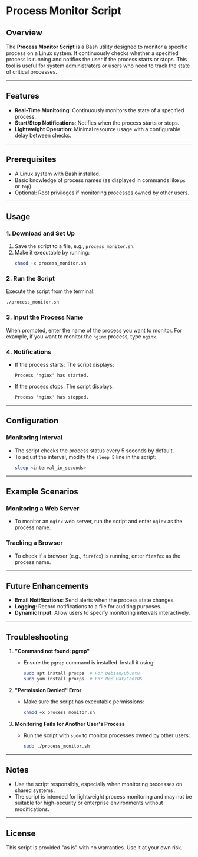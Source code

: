 # Process Monitor Script

## Overview
The **Process Monitor Script** is a Bash utility designed to monitor a specific process on a Linux system. It continuously checks whether a specified process is running and notifies the user if the process starts or stops. This tool is useful for system administrators or users who need to track the state of critical processes.

---

## Features
- **Real-Time Monitoring**: Continuously monitors the state of a specified process.
- **Start/Stop Notifications**: Notifies when the process starts or stops.
- **Lightweight Operation**: Minimal resource usage with a configurable delay between checks.

---

## Prerequisites
- A Linux system with Bash installed.
- Basic knowledge of process names (as displayed in commands like `ps` or `top`).
- Optional: Root privileges if monitoring processes owned by other users.

---

## Usage

### 1. Download and Set Up
1. Save the script to a file, e.g., `process_monitor.sh`.
2. Make it executable by running:
   ```bash
   chmod +x process_monitor.sh
   ```

### 2. Run the Script
Execute the script from the terminal:
```bash
./process_monitor.sh
```

### 3. Input the Process Name
When prompted, enter the name of the process you want to monitor. For example, if you want to monitor the `nginx` process, type `nginx`.

### 4. Notifications
- If the process starts: The script displays:
  ```
  Process 'nginx' has started.
  ```
- If the process stops: The script displays:
  ```
  Process 'nginx' has stopped.
  ```

---

## Configuration
### Monitoring Interval
- The script checks the process status every 5 seconds by default.
- To adjust the interval, modify the `sleep 5` line in the script:
  ```bash
  sleep <interval_in_seconds>
  ```

---

## Example Scenarios
### Monitoring a Web Server
- To monitor an `nginx` web server, run the script and enter `nginx` as the process name.

### Tracking a Browser
- To check if a browser (e.g., `firefox`) is running, enter `firefox` as the process name.

---

## Future Enhancements
- **Email Notifications**: Send alerts when the process state changes.
- **Logging**: Record notifications to a file for auditing purposes.
- **Dynamic Input**: Allow users to specify monitoring intervals interactively.

---

## Troubleshooting
1. **"Command not found: pgrep"**
   - Ensure the `pgrep` command is installed. Install it using:
     ```bash
     sudo apt install procps  # For Debian/Ubuntu
     sudo yum install procps  # For Red Hat/CentOS
     ```

2. **"Permission Denied" Error**
   - Make sure the script has executable permissions:
     ```bash
     chmod +x process_monitor.sh
     ```

3. **Monitoring Fails for Another User's Process**
   - Run the script with `sudo` to monitor processes owned by other users:
     ```bash
     sudo ./process_monitor.sh
     ```

---

## Notes
- Use the script responsibly, especially when monitoring processes on shared systems.
- The script is intended for lightweight process monitoring and may not be suitable for high-security or enterprise environments without modifications.

---

## License
This script is provided "as is" with no warranties. Use it at your own risk.

